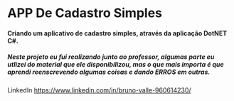 # APP De Cadastro Simples
#### Criando um aplicativo de cadastro simples, através da aplicação DotNET C#. 

##### Neste projeto eu fui realizando junto ao professor, algumas parte eu utlizei do material que ele disponibilizou, mas o que mais importa é que aprendi reenscrevendo algumas coisas e dando ERROS em outras.

LinkedIn https://www.linkedin.com/in/bruno-valle-960614230/

